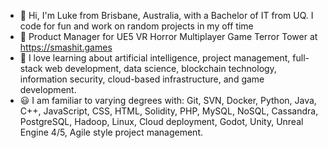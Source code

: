 - 👋 Hi, I'm Luke from Brisbane, Australia, with a Bachelor of IT from UQ. I code for fun and work on random projects in my off time
- 🔨 Product Manager for UE5 VR Horror Multiplayer Game Terror Tower at https://smashit.games
- 🌱 I love learning about artificial intelligence, project management, full-stack web development, data science, blockchain technology, information security, cloud-based infrastructure, and game development.
- 😃 I am familiar to varying degrees with: Git, SVN, Docker, Python, Java, C++, JavaScript, CSS, HTML, Solidity, PHP, MySQL, NoSQL, Cassandra, PostgreSQL, Hadoop, Linux, Cloud deployment, Godot, Unity, Unreal Engine 4/5, Agile style project management.
